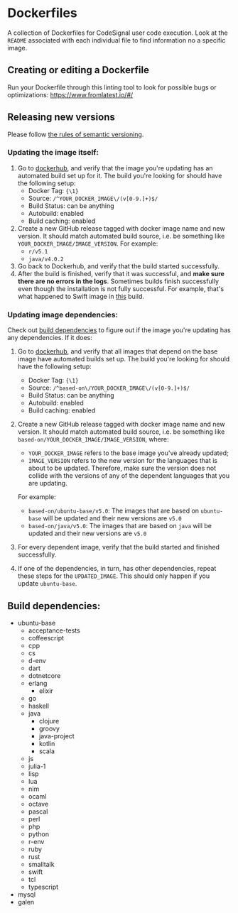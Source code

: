 # Dockerfiles

A collection of Dockerfiles for CodeSignal user code execution. Look at the `README` associated with each individual file to find information no a specific image.

## Creating or editing a Dockerfile

Run your Dockerfile through this linting tool to look for possible bugs or optimizations:
https://www.fromlatest.io/#/

## Releasing new versions
Please follow [the rules of semantic versioning](https://semver.org/).

### Updating the image itself:

1. Go to [dockerhub](https://hub.docker.com/?namespace=codesignal), and verify that the image you're updating has an automated build set up for it. The build you're looking for should have the following setup:
   * Docker Tag: `{\1}`
   * Source: `/^YOUR_DOCKER_IMAGE\/(v[0-9.]+)$/`
   * Build Status: can be anything
   * Autobuild: enabled
   * Build caching: enabled
2. Create a new GitHub release tagged with docker image name and new version. It should match automated build source, i.e. be something like `YOUR_DOCKER_IMAGE/IMAGE_VERSION`. For example:
   * `r/v5.1`
   * `java/v4.0.2`
3. Go back to Dockerhub, and verify that the build started successfully.
4. After the build is finished, verify that it was successful, and **make sure there are no errors in the logs**. Sometimes builds finish successfully even though the installation is not fully successful. For example, that's what happened to Swift image in [this](https://cloud.docker.com/u/codesignal/repository/registry-1.docker.io/codesignal/swift/builds/0ba57fcb-7639-448d-b00e-91b89c75765b) build.
   
### Updating image dependencies:

Check out [build dependencies](#build-tree) to figure out if the image you're updating has any dependencies. If it does:

1. Go to [dockerhub](https://hub.docker.com/?namespace=codesignal), and verify that all images that depend on the base image have automated builds set up. The build you're looking for should have the following setup:
   * Docker Tag: `{\1}`
   * Source: `/^based-on\/YOUR_DOCKER_IMAGE\/(v[0-9.]+)$/`
   * Build Status: can be anything
   * Autobuild: enabled
   * Build caching: enabled
2. Create a new GitHub release tagged with docker image name and new version. It should match automated build source, i.e. be something like `based-on/YOUR_DOCKER_IMAGE/IMAGE_VERSION`, where:
   * `YOUR_DOCKER_IMAGE` refers to the base image you've already updated;
   * `IMAGE_VERSION` refers to the new version for the languages that is about to be updated. Therefore, make sure the version does not collide with the versions of any of the dependent languages that you are updating.

   For example:
      * `based-on/ubuntu-base/v5.0`: The images that are based on `ubuntu-base` will be updated and their new versions are `v5.0`
      * `based-on/java/v5.0`: The images that are based on `java` will be updated and their new versions are `v5.0`
3. For every dependent image, verify that the build started and finished successfully.
4. If one of the dependencies, in turn, has other dependencies, repeat these steps for the `UPDATED_IMAGE`. This should only happen if you update `ubuntu-base`.
   
## <a name="build-tree"></a>Build dependencies:

* ubuntu-base
  * acceptance-tests
  * coffeescript
  * cpp
  * cs
  * d-env
  * dart
  * dotnetcore
  * erlang
    * elixir
  * go
  * haskell
  * java
    * clojure
    * groovy
    * java-project
    * kotlin
    * scala
  * js
  * julia-1
  * lisp
  * lua
  * nim
  * ocaml
  * octave
  * pascal
  * perl
  * php
  * python
  * r-env
  * ruby
  * rust
  * smalltalk
  * swift
  * tcl
  * typescript
* mysql
* galen
